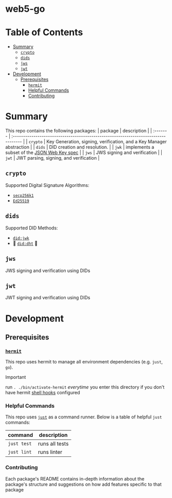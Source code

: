 # web5-go <!-- omit in toc -->

# Table of Contents <!-- omit in toc -->
- [Summary](#summary)
  - [`crypto`](#crypto)
  - [`dids`](#dids)
  - [`jws`](#jws)
  - [`jwt`](#jwt)
- [Development](#development)
  - [Prerequisites](#prerequisites)
    - [`hermit`](#hermit)
    - [Helpful Commands](#helpful-commands)
    - [Contributing](#contributing)


# Summary
This repo contains the following packages:
| package  | description                                                                         |
| :------- | :---------------------------------------------------------------------------------- |
| `crypto` | Key Generation, signing, verification, and a Key Manager abstraction                |
| `dids`   | DID creation and resolution.                                                        |
| `jwk`    | implements a subset of the [JSON Web Key spec](https://tools.ietf.org/html/rfc7517) |
| `jws`    | JWS signing and verification                                                        |
| `jwt`    | JWT parsing, signing, and verification                                              |


## `crypto`
Supported Digital Signature Algorithms:
* [`secp256k1`](https://en.bitcoin.it/wiki/Secp256k1)
* [`Ed25519`](https://datatracker.ietf.org/doc/html/rfc8032#section-5.1)

## `dids`
Supported DID Methods:
* [`did:jwk`](https://github.com/quartzjer/did-jwk/blob/main/spec.md)
* 🚧 [`did:dht`](https://github.com/TBD54566975/did-dht-method) 🚧

## `jws`
JWS signing and verification using DIDs

## `jwt` 
JWT signing and verification using DIDs

# Development

## Prerequisites

### [`hermit`](https://cashapp.github.io/hermit/)
This repo uses hermit to manage all environment dependencies (e.g. `just`, `go`). 

> [!IMPORTANT]
> run `. ./bin/activate-hermit` _everytime_ you enter this directory if you don't have hermit [shell hooks](https://cashapp.github.io/hermit/usage/shell/#shell-hooks) configured

### Helpful Commands

This repo uses [`just`](https://github.com/casey/just) as a command runner. Below is a table of helpful `just` commands:

| command     | description    |
| ----------- | -------------- |
| `just test` | runs all tests |
| `just lint` | runs linter    |


### Contributing
Each package's README contains in-depth information about the package's structure and suggestions on how add features specific to that package